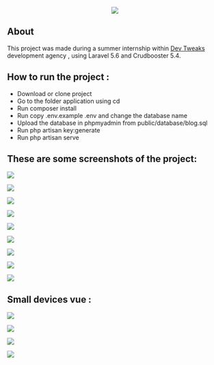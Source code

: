 <p align="center"><img src="https://laravel.com/assets/img/components/logo-laravel.svg"></p>

## About
This project was made during a summer internship within [Dev Tweaks](https://www.devtweaks.com/) development agency , using Laravel 5.6 and Crudbooster 5.4.

## How to run the project :
- Download or clone project
- Go to the folder application using cd
- Run composer install
- Run copy .env.example .env and change the database name
- Upload the database in phpmyadmin from public/database/blog.sql
- Run php artisan key:generate
- Run php artisan serve 


## These are some screenshots of the project:


![](public/images/screenshots/1.png)

![](public/images/screenshots/2.png)

![](public/images/screenshots/3.png)

![](public/images/screenshots/4.png)

![](public/images/screenshots/5.png)

![](public/images/screenshots/6.png)

![](public/images/screenshots/7.png)

![](public/images/screenshots/8.png)

![](public/images/screenshots/9.png)

## Small devices vue :

![](public/images/screenshots/mob1.png)

![](public/images/screenshots/mob2.png)

![](public/images/screenshots/mob3.png)

![](public/images/screenshots/mob4.png)
